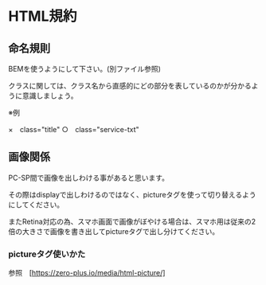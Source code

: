 # HTML規約

## 命名規則

BEMを使うようにして下さい。(別ファイル参照)

クラスに関しては、クラス名から直感的にどの部分を表しているのかが分かるように意識しましょう。

※例

×　class="title"  ○　class="service-txt"


## 画像関係

PC-SP間で画像を出しわける事があると思います。

その際はdisplayで出しわけるのではなく、pictureタグを使って切り替えるようにしてください。

またRetina対応の為、スマホ画面で画像がぼやける場合は、スマホ用は従来の2倍の大きさで画像を書き出してpictureタグで出し分けてください。

### pictureタグ使いかた

参照　[https://zero-plus.io/media/html-picture/]


